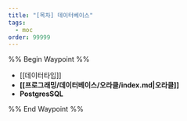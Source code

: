 ```yaml
---
title: "[목차] 데이터베이스"
tags:
  - moc
order: 99999
---
```

%% Begin Waypoint %%
- [[데이터타입]]
- **[[프로그래밍/데이터베이스/오라클/index.md|오라클]]**
- **PostgresSQL**

%% End Waypoint %%